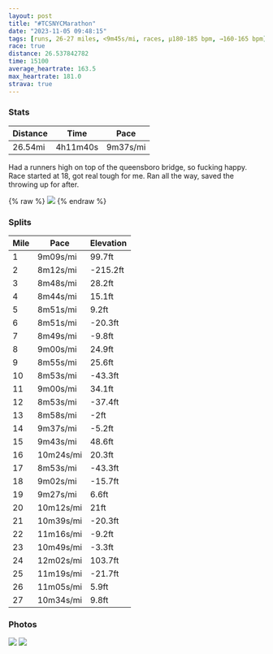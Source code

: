 ```yaml
---
layout: post
title: "#TCSNYCMarathon"
date: "2023-11-05 09:48:15"
tags: [runs, 26-27 miles, <9m45s/mi, races, μ180-185 bpm, →160-165 bpm]
race: true
distance: 26.537842782
time: 15100
average_heartrate: 163.5
max_heartrate: 181.0
strava: true
---
```


### Stats

| Distance | Time | Pace |
|----------|------|------|
|26.54mi|4h11m40s|9m37s/mi|

Had a runners high on top of the queensboro bridge, so fucking happy. Race started at 18, got real tough for me. Ran all the way, saved the throwing up for after.

{% raw %}
<img src='https://maps.googleapis.com/maps/api/staticmap?maptype=roadmap&path=enc:mayvFh{_cMa@kGmIm_@oBgHiNmo@s@wEqIs\kAgHsAwEmDaQ_BkFkA}BwG{F_GgHcDgBeD{CyD_B_A`DpF~DcDpJi@dAa@D{{Ber@aGyFaA{AsF}EiWiXqCmD_ReRqLcNqj@cl@sMcO}OuOqXuYuE{CiQcOuD{Aj@UOa@_J{FoUaSkMcHsEkDuDwBiJwEaHgFoIeDuDhAqC|Bc@Bw@qGNcEcAwNaBgZ_@wIHwAq@{B_@{Lm@yDGaEq@sHYqGAuGw@kFAmCu@uIwEnAsDNmRnBaQnC_C?eL~A_Cp@mAz@iEbG{MdNiHpIKf@iD`E}@HgE_AgHi@kEcAaVyM{s@{w@{AuBw@cDq\tPkHtBs@sCw@cKuA`AiJj@wHfA}A|@cA_@uEz@gI^a[_HuFq@QRiAdLYHeXqGsBeBQi@bEw^R}Dj@{AJkBI{Bc@kC[_@m@Mk@y@aC}AiAuBwF{DOj@k@Vu@fA_CrI@|@q@hCi@jA}@z@eAbGy@tAyAhGkDpKaGxOwArGoBtHaD~FiBfF[vBa@^Er@mA~AGbCuAzEwA`JTe@QkBJoA}Ba@c@{@uBy@qMwIaBG[{@mBcBuDgBqA_BsAw@Um@mB]Yg@sBg@_@cAmGuDqB_Ag@iAaAWSk@m@]q@DmM}JaIiEs@uAyEoAuD{DsAi@}JgGsBkCeC{@Wo@q@HoBsC}@o@uK_GiCuBeFeDoBs@cJiHgHoDi@u@{FgDmBsBoDkAkGmFwGoD}OmL}JiFaDcCuA[uCcEkB_A{A}AoAoD_BmCqFcOoHkGwCeAqDvKgBYsHuDq@`EaBfCkAIiBsAcDeAoAi@]lCrDjC`BtCiCxE{BdC]`B{@lAoBtGM`ECnG_BdIn@|@rExChBn@fH`Ft@@pBpB~L`IrBdCvFfCnCjB@v@qAbECbAP`@jGhE~BtAx@FxAmFhBXjN~JpEdCp@@fAvApBhA^r@pClAvDzB~J`HrBjBrClA|B~BpCvAp@~@tEtAzAdBdHtEBZdEhBr@h@F^hAF|DnDr@LfFzDlAfCtMrIf@`BS`Hh@jD\Hr@nBh@j@fHxDbCrDpEbCnCd@zAv@dAHf@Un@R`DlFlBjBlBJ|C_A|AR~A|@dAt@nAhDhA~AzBx@bAdAx@zA^~AjAzAbBf@tDRlBWrDaBpClAbDlC{CdN_ArAuAvF{@lAI~@{@~B[VQxCg@tBwBlCuAQkAqAu@aBu@q@qBq@mAkA{DkFeAsC{CgCgA[&key=AIzaSyC1MId7bFpkLXNAaYhBSTb8jLyiSqzbDtM&size=800x800&markers=color:yellow|label:S|40.60199,-74.06021&markers=color:green|label:F|40.77264999999997,-73.97665999999995'>
{% endraw %}

### Splits

| Mile | Pace | Elevation |
|------|------|-----------|
|1|9m09s/mi|99.7ft|
|2|8m12s/mi|-215.2ft|
|3|8m48s/mi|28.2ft|
|4|8m44s/mi|15.1ft|
|5|8m51s/mi|9.2ft|
|6|8m51s/mi|-20.3ft|
|7|8m49s/mi|-9.8ft|
|8|9m00s/mi|24.9ft|
|9|8m55s/mi|25.6ft|
|10|8m53s/mi|-43.3ft|
|11|9m00s/mi|34.1ft|
|12|8m53s/mi|-37.4ft|
|13|8m58s/mi|-2ft|
|14|9m37s/mi|-5.2ft|
|15|9m43s/mi|48.6ft|
|16|10m24s/mi|20.3ft|
|17|8m53s/mi|-43.3ft|
|18|9m02s/mi|-15.7ft|
|19|9m27s/mi|6.6ft|
|20|10m12s/mi|21ft|
|21|10m39s/mi|-20.3ft|
|22|11m16s/mi|-9.2ft|
|23|10m49s/mi|-3.3ft|
|24|12m02s/mi|103.7ft|
|25|11m19s/mi|-21.7ft|
|26|11m05s/mi|5.9ft|
|27|10m34s/mi|9.8ft|

### Photos
<img src='https://dgtzuqphqg23d.cloudfront.net/nL910lZQiklOIf0Lti2qB4C_-6fJ5j016aNoZwEelZw-458x768.jpg'>

<img src='https://image.mux.com/WNODtPeDOnOujOiKoImgitPny2CgBJzVjTNwQwigHz8/thumbnail.jpg?width=337&height=600&fit_mode=preserve&time=0'>
